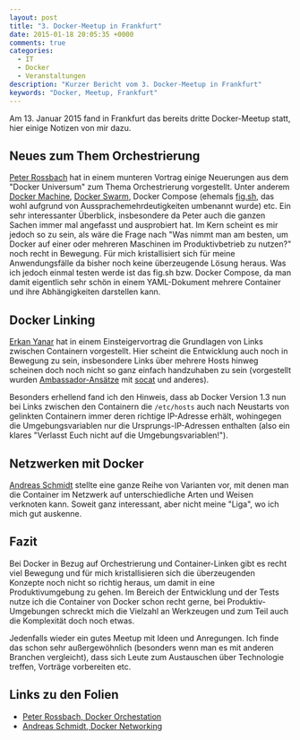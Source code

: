 ```yaml
---
layout: post
title: "3. Docker-Meetup in Frankfurt"
date: 2015-01-18 20:05:35 +0000
comments: true
categories:
  - IT
  - Docker
  - Veranstaltungen
description: "Kurzer Bericht vom 3. Docker-Meetup in Frankfurt"
keywords: "Docker, Meetup, Frankfurt"
---
```


Am 13. Januar 2015  fand in Frankfurt das bereits dritte Docker-Meetup
statt, hier einige Notizen von mir dazu. 

## Neues zum Them Orchestrierung

[Peter Rossbach](https://www.twitter.com/PRossbach) hat in einem
munteren Vortrag einige Neuerungen aus dem "Docker Universum" zum
Thema Orchestrierung vorgestellt. Unter anderem
[Docker Machine](https://github.com/docker/machine),
[Docker Swarm](https://github.com/docker/swarm), Docker Compose
(ehemals [fig.sh](http://fig.sh), das wohl aufgrund von
Aussprachemehrdeutigkeiten umbenannt wurde) etc. Ein sehr
interessanter Überblick, insbesondere da Peter auch die ganzen Sachen
immer mal angefasst und ausprobiert hat. Im Kern scheint es mir jedoch
so zu sein, als wäre die Frage nach "Was nimmt man am besten, um
Docker auf einer oder mehreren Maschinen im Produktivbetrieb zu
nutzen?" noch recht in Bewegung. Für mich kristallisiert sich für
meine Anwendungsfälle da bisher noch keine überzeugende Lösung
heraus. Was ich jedoch einmal testen werde ist das fig.sh bzw. Docker
Compose, da man damit eigentlich sehr schön in einem YAML-Dokument
mehrere Container und ihre Abhängigkeiten darstellen kann.

## Docker Linking

[Erkan Yanar](http://linsenraum.de) hat in einem Einsteigervortrag die
Grundlagen von Links zwischen Containern vorgestellt. Hier scheint die
Entwicklung auch noch in Bewegung zu sein, insbesondere Links über
mehrere Hosts hinweg scheinen doch noch nicht so ganz einfach
handzuhaben zu sein (vorgestellt wurden
[Ambassador-Ansätze](https://github.com/SvenDowideit/dockerfiles/blob/master/ambassador/Dockerfile)
mit [socat](http://www.dest-unreach.org/socat/) und anderes).

Besonders erhellend fand ich den Hinweis, dass ab Docker Version 1.3
nun bei Links zwischen den Containern die `/etc/hosts` auch nach
Neustarts von gelinkten Containern immer deren richtige IP-Adresse
erhält, wohingegen die Umgebungsvariablen nur die
Ursprungs-IP-Adressen enthalten (also ein klares "Verlasst Euch nicht
auf die Umgebungsvariablen!"). 

## Netzwerken mit Docker

[Andreas Schmidt](https:/www.twitter.com/aschmidt75) stellte eine
ganze Reihe von Varianten vor, mit denen man die Container im Netzwerk
auf unterschiedliche Arten und Weisen verknoten kann. Soweit ganz
interessant, aber nicht meine "Liga", wo ich mich gut auskenne.

## Fazit 

Bei Docker in Bezug auf Orchestrierung und Container-Linken gibt es
recht viel Bewegung und für mich kristallisieren sich die
überzeugenden Konzepte noch nicht so richtig heraus, um damit in eine
Produktivumgebung zu gehen. Im Bereich der Entwicklung und der Tests
nutze ich die Container von Docker schon recht gerne, bei
Produktiv-Umgebungen schreckt mich die Vielzahl an Werkzeugen und zum
Teil auch die Komplexität doch noch etwas.

Jedenfalls wieder ein gutes Meetup mit Ideen und Anregungen. Ich finde
das schon sehr außergewöhnlich (besonders wenn man es mit anderen
Branchen vergleicht), dass sich Leute zum Austauschen über Technologie
treffen, Vorträge vorbereiten etc. 

## Links zu den Folien

* [Peter Rossbach, Docker Orchestation](https://speakerdeck.com/rossbachp/docker-meetup-frankfurt-2015-docker-orchestration)
* [Andreas Schmidt, Docker Networking](https://speakerdeck.com/aschmidt75/docker-networking)


